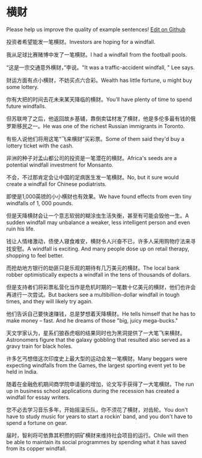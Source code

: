 # 横财

Please help us improve the quality of example sentences! [Edit on Github](https://github.com/jiyushe/jiyu-example-sentence-source/blob/main/chinese/hengcai.md)

<p><span class="chinese">投资者希望能发一笔横财。</span><span class="english">Investors are hoping for a windfall.</span></p>

<p><span class="chinese">我从足球比赛赌博中发了一笔横财。</span><span class="english">I had a windfall from the football pools.</span></p>

<p><span class="chinese">“这是一宗交通意外横财，”李说。</span><span class="english">"It was a traffic-accident windfall, " Lee says.</span></p>

<p><span class="chinese">财运方面有点小横财，不妨买点六合彩。</span><span class="english">Wealth has little fortune, u might buy some lottery.</span></p>

<p><span class="chinese">你有大把的时间去花未来某天降临的横财。</span><span class="english">You’ll have plenty of time to spend future windfalls.</span></p>

<p><span class="chinese">但苏联垮了之后，他返回故乡基辅，靠倒卖锰材发了横财，他是多伦多最有钱的俄罗斯移民之一。</span><span class="english">He was one of the richest Russian immigrants in Toronto.</span></p>

<p><span class="chinese">有些人说他们将用这笔“飞来横财”买彩票。</span><span class="english">Some of them said they'd buy a lottery ticket with the cash.</span></p>

<p><span class="chinese">非洲的种子对孟山都公司的投资是一笔潜在的横财。</span><span class="english">Africa's seeds are a potential windfall investment for Monsanto.</span></p>

<p><span class="chinese">不会，不过那肯定会让中国的足病医生发一笔横财。</span><span class="english">No, but it sure would create a windfall for Chinese podiatrists.</span></p>

<p><span class="chinese">即使是1,000英镑的小小横财也有效果。</span><span class="english">We have found effects from even tiny windfalls of 1, 000 pounds.</span></p>

<p><span class="chinese">但是天降横财会让一个意志软弱的糊涂虫生活失衡，甚至有可能会毁他一生。</span><span class="english">A sudden windfall may unbalance a weaker, less intelligent person and even ruin his life.</span></p>

<p><span class="chinese">钱让人情绪激动，债使人寝食难安，横财令人兴奋不已，许多人采用购物疗法来寻找安慰。</span><span class="english">A windfall is exciting. And many people dose up on retail therapy, shopping to feel better.</span></p>

<p><span class="chinese">而抢劫地方银行的劫匪只是乐观的期待有几万美元的横财。</span><span class="english">The local bank robber optimistically expects a windfall in the tens of thousands of dollars.</span></p>

<p><span class="chinese">但是支持者们将彩票私营化当作是危机时期的一笔数十亿美元的横财，他们也许会再进行一次尝试。</span><span class="english">But backers see a multibillion-dollar windfall in tough times, and they will likely try again.</span></p>

<p><span class="chinese">他们告诉自己要快速赚钱，总是梦想着天降横财。</span><span class="english">He tells himself that he has to make money – fast. And he dreams of those "big, juicy mega-bucks."</span></p>

<p><span class="chinese">天文学家认为，星系们狼吞虎咽的结果同时也为黑洞提供了一大笔飞来横财。</span><span class="english">Astronomers figure that the galaxy gobbling that resulted also served as a gravy train for black holes.</span></p>

<p><span class="chinese">许多乞丐想借这次印度史上最大型的运动会发一笔横财。</span><span class="english">Many beggars were expecting windfalls from the Games, the largest sporting event yet to be held in India.</span></p>

<p><span class="chinese">随着在金融危机期间商学院申请量的增加，论文写手获得了一大笔横财。</span><span class="english">The run up in business school applications during the recession has created a windfall for essay writers.</span></p>

<p><span class="chinese">您不必去学习音乐多年，开始摇滚乐队，你不须花了横财，对齿轮。</span><span class="english">You don't have to study music for years to start a rockin' band, and you don't have to spend a fortune on gear.</span></p>

<p><span class="chinese">届时，智利将可依靠其积攒的铜矿横财来维持社会项目的运行。</span><span class="english">Chile will then be able to maintain its social programmes by spending what it has saved from its copper windfall.</span></p>

